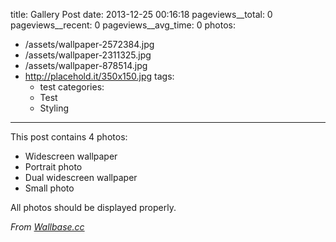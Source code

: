 title: Gallery Post
date: 2013-12-25 00:16:18
pageviews__total: 0
pageviews__recent: 0
pageviews__avg_time: 0
photos:
- /assets/wallpaper-2572384.jpg
- /assets/wallpaper-2311325.jpg
- /assets/wallpaper-878514.jpg
- http://placehold.it/350x150.jpg
tags:
  - test
categories:
  - Test
  - Styling
---

This post contains 4 photos:

- Widescreen wallpaper
- Portrait photo
- Dual widescreen wallpaper
- Small photo

All photos should be displayed properly.

*From [Wallbase.cc](http://wallbase.cc)*
